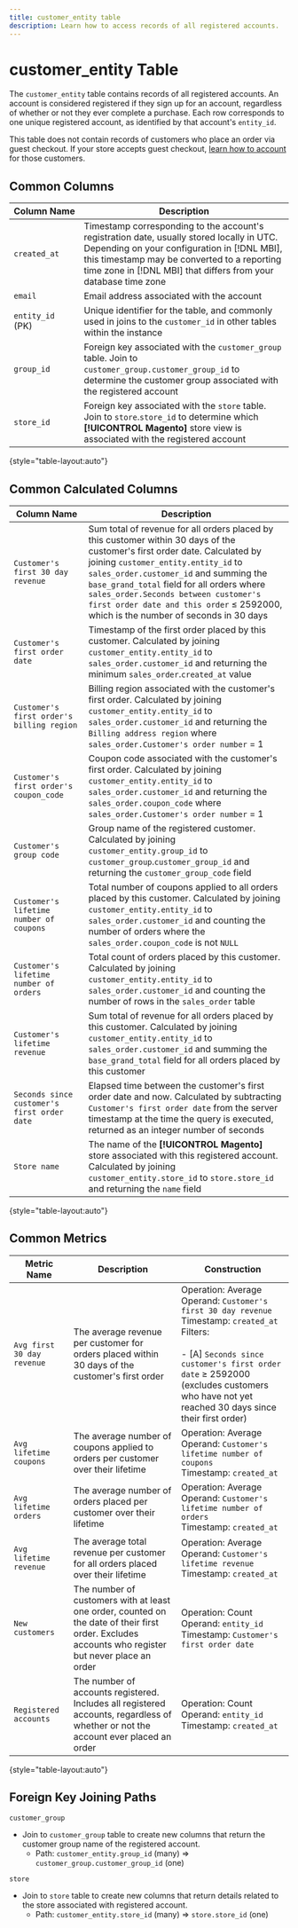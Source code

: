 ```yaml
---
title: customer_entity table
description: Learn how to access records of all registered accounts.
---
```

# customer_entity Table

The `customer_entity` table contains records of all registered accounts. An account is considered registered if they sign up for an account, regardless of whether or not they ever complete a purchase. Each row corresponds to one unique registered account, as identified by that account's `entity_id`.

This table does not contain records of customers who place an order via guest checkout. If your store accepts guest checkout, [learn how to account](../data-warehouse-mgr/guest-orders.md) for those customers.

## Common Columns

|**Column Name**|**Description**|
|---|---|
|`created_at`|Timestamp corresponding to the account's registration date, usually stored locally in UTC. Depending on your configuration in [!DNL MBI], this timestamp may be converted to a reporting time zone in [!DNL MBI] that differs from your database time zone|
|`email`|Email address associated with the account|
|`entity_id` (PK)|Unique identifier for the table, and commonly used in joins to the `customer_id` in other tables within the instance|
|`group_id`|Foreign key associated with the `customer_group` table. Join to `customer_group.customer_group_id` to determine the customer group associated with the registered account|
|`store_id`|Foreign key associated with the `store` table. Join to `store`.`store_id` to determine which **[!UICONTROL Magento]** store view is associated with the registered account|

{style="table-layout:auto"}

## Common Calculated Columns

|**Column Name**|**Description**|
|---|---|
|`Customer's first 30 day revenue`|Sum total of revenue for all orders placed by this customer within 30 days of the customer's first order date. Calculated by joining `customer_entity.entity_id` to `sales_order.customer_id` and summing the `base_grand_total` field for all orders where `sales_order.Seconds between customer's first order date and this order` ≤ 2592000, which is the number of seconds in 30 days|
|`Customer's first order date`|Timestamp of the first order placed by this customer. Calculated by joining `customer_entity.entity_id` to `sales_order.customer_id` and returning the minimum `sales_order`.`created_at` value|
|`Customer's first order's billing region`|Billing region associated with the customer's first order. Calculated by joining `customer_entity.entity_id` to `sales_order.customer_id` and returning the `Billing address region` where `sales_order.Customer's order number` = 1|
|`Customer's first order's coupon_code`|Coupon code associated with the customer's first order. Calculated by joining `customer_entity.entity_id` to `sales_order.customer_id` and returning the `sales_order.coupon_code` where `sales_order.Customer's order number` = 1|
|`Customer's group code`|Group name of the registered customer. Calculated by joining `customer_entity.group_id` to `customer_group`.`customer_group_id` and returning the `customer_group_code` field|
|`Customer's lifetime number of coupons`|Total number of coupons applied to all orders placed by this customer. Calculated by joining `customer_entity.entity_id` to `sales_order.customer_id` and counting the number of orders where the `sales_order.coupon_code` is not `NULL`|
|`Customer's lifetime number of orders`|Total count of orders placed by this customer. Calculated by joining `customer_entity.entity_id` to `sales_order.customer_id` and counting the number of rows in the `sales_order` table|
|`Customer's lifetime revenue`|Sum total of revenue for all orders placed by this customer. Calculated by joining `customer_entity.entity_id` to `sales_order.customer_id` and summing the `base_grand_total` field for all orders placed by this customer|
|`Seconds since customer's first order date`|Elapsed time between the customer's first order date and now. Calculated by subtracting `Customer's first order date` from the server timestamp at the time the query is executed, returned as an integer number of seconds|
|`Store name`|The name of the **[!UICONTROL Magento]** store associated with this registered account. Calculated by joining `customer_entity.store_id` to `store.store_id` and returning the `name` field|

{style="table-layout:auto"}

## Common Metrics

|**Metric Name**|**Description**|**Construction**|
|---|---|---|
|`Avg first 30 day revenue`|The average revenue per customer for orders placed within 30 days of the customer's first order|Operation: Average<br/>Operand: `Customer's first 30 day revenue`<br/>Timestamp: `created_at`<br/>Filters:<br/><br/>- \[A\] `Seconds since customer's first order date` ≥ 2592000 (excludes customers who have not yet reached 30 days since their first order)|
|`Avg lifetime coupons`|The average number of coupons applied to orders per customer over their lifetime|Operation: Average<br/>Operand: `Customer's lifetime number of coupons`<br/>Timestamp: `created_at`|
|`Avg lifetime orders`|The average number of orders placed per customer over their lifetime|Operation: Average<br/>Operand: `Customer's lifetime number of orders`<br/>Timestamp: `created_at`|
|`Avg lifetime revenue`|The average total revenue per customer for all orders placed over their lifetime|Operation: Average<br/>Operand: `Customer's lifetime revenue`<br/>Timestamp: `created_at`|
|`New customers`|The number of customers with at least one order, counted on the date of their first order. Excludes accounts who register but never place an order|Operation: Count<br/>Operand: `entity_id`<br/>Timestamp: `Customer's first order date`|
|`Registered accounts`|The number of accounts registered. Includes all registered accounts, regardless of whether or not the account ever placed an order|Operation: Count<br/>Operand: `entity_id`<br/>Timestamp: `created_at`|

{style="table-layout:auto"}

## Foreign Key Joining Paths

`customer_group`

*  Join to `customer_group` table to create new columns that return the customer group name of the registered account.
   *  Path: `customer_entity.group_id` (many) => `customer_group.customer_group_id` (one)

`store`

*  Join to `store` table to create new columns that return details related to the  store associated with registered account.
   *  Path: `customer_entity.store_id` (many) => `store.store_id` (one)
